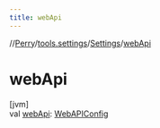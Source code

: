 ```yaml
---
title: webApi
---
```

//[Perry](../../../index.html)/[tools.settings](../index.html)/[Settings](index.html)/[webApi](web-api.html)



# webApi



[jvm]\
val [webApi](web-api.html): [WebAPIConfig](../-web-a-p-i-config/index.html)




